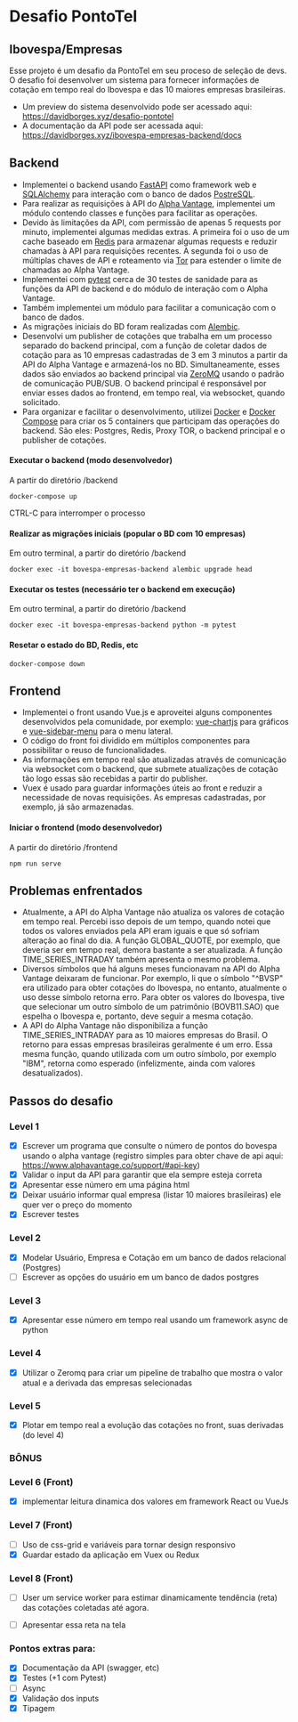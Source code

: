 # Desafio PontoTel
## Ibovespa/Empresas

Esse projeto é um desafio da PontoTel em seu proceso de seleção de devs.
O desafio foi desenvolver um sistema para fornecer informações de cotação em tempo real do Ibovespa e das 10 maiores empresas brasileiras.

- Um preview do sistema desenvolvido pode ser acessado aqui: https://davidborges.xyz/desafio-pontotel
- A documentação da API pode ser acessada aqui: https://davidborges.xyz/ibovespa-empresas-backend/docs

## Backend

- Implementei o backend usando [FastAPI](https://fastapi.tiangolo.com/) como framework web e [SQLAlchemy](https://www.sqlalchemy.org/) para interação com o banco de dados [PostreSQL](https://www.postgresql.org/).
- Para realizar as requisições à API do [Alpha Vantage](https://www.alphavantage.co/), implementei um módulo contendo classes e funções para facilitar as operações.
- Devido às limitações da API, com permissão de apenas 5 requests por minuto, implementei algumas medidas extras.
A primeira foi o uso de um cache baseado em [Redis](https://redis.io/) para armazenar algumas requests e reduzir chamadas à API para requisições recentes.
A segunda foi o uso de múltiplas chaves de API e roteamento via [Tor](https://www.torproject.org/) para estender o limite de chamadas ao Alpha Vantage.
- Implementei com [pytest](https://docs.pytest.org/en/latest/) cerca de 30 testes de sanidade para as funções da API de backend e do módulo de interação com o Alpha Vantage.
- Também implementei um módulo para facilitar a comunicação com o banco de dados.
- As migrações iniciais do BD foram realizadas com [Alembic](https://alembic.sqlalchemy.org/en/latest/).
- Desenvolvi um publisher de cotações que trabalha em um processo separado do backend principal, com a função de coletar dados de cotação 
para as 10 empresas cadastradas de 3 em 3 minutos a partir da API do Alpha Vantage e armazená-los no BD. Simultaneamente, esses dados são
enviados ao backend principal via [ZeroMQ](https://zeromq.org/) usando o padrão de comunicação PUB/SUB. O backend principal é responsável por enviar esses 
dados ao frontend, em tempo real, via websocket, quando solicitado.
- Para organizar e facilitar o desenvolvimento, utilizei [Docker](https://www.docker.com/) e [Docker Compose](https://docs.docker.com/compose/) para criar os 5 containers que participam das operações do backend. São eles: Postgres, Redis, Proxy TOR, o backend principal e o publisher de cotações.

#### Executar o backend (modo desenvolvedor)
A partir do diretório /backend
```
docker-compose up
```
CTRL-C para interromper o processo

#### Realizar as migrações iniciais (popular o BD com 10 empresas)
Em outro terminal, a partir do diretório /backend
```
docker exec -it bovespa-empresas-backend alembic upgrade head
```

#### Executar os testes (necessário ter o backend em execução)
Em outro terminal, a partir do diretório /backend
```
docker exec -it bovespa-empresas-backend python -m pytest
```

#### Resetar o estado do BD, Redis, etc
```
docker-compose down
```

## Frontend

- Implementei o front usando Vue.js e aproveitei alguns componentes desenvolvidos pela comunidade, por exemplo: [vue-chartjs](https://vue-chartjs.org/) para gráficos e [vue-sidebar-menu](https://github.com/yaminncco/vue-sidebar-menu) para o menu lateral.
- O código do front foi dividido em múltiplos componentes para possibilitar o reuso de funcionalidades.
- As informações em tempo real são atualizadas através de comunicação via websocket com o backend, que submete atualizações de cotação tão logo essas são recebidas a partir do publisher.
- Vuex é usado para guardar informações úteis ao front e reduzir a necessidade de novas requisições. As empresas cadastradas, por exemplo, já são armazenadas.

#### Iniciar o frontend (modo desenvolvedor)
A partir do diretório /frontend
```
npm run serve
```

## Problemas enfrentados

- Atualmente, a API do Alpha Vantage não atualiza os valores de cotação em tempo real. Percebi isso depois de um tempo, quando notei que todos os valores enviados pela API eram iguais e que só sofriam alteração ao final do dia. A função GLOBAL_QUOTE, por exemplo, que deveria ser em tempo real, demora bastante a ser atualizada. A função TIME_SERIES_INTRADAY também apresenta o mesmo problema.
- Diversos símbolos que há alguns meses funcionavam na API do Alpha Vantage deixaram de funcionar. Por exemplo, li que o símbolo "^BVSP" era utilizado para obter cotações do Ibovespa, no entanto, atualmente o uso desse símbolo retorna erro. Para obter os valores do Ibovespa, tive que selecionar um outro símbolo de um patrimônio (BOVB11.SAO) que espelha o Ibovespa e, portanto, deve seguir a mesma cotação.
- A API do Alpha Vantage não disponibiliza a função TIME_SERIES_INTRADAY para as 10 maiores empresas do Brasil. O retorno para essas empresas brasileiras geralmente é um erro. Essa mesma função, quando utilizada com um outro símbolo, por exemplo "IBM", retorna como esperado (infelizmente, ainda com valores desatualizados).

## Passos do desafio

### Level 1

- [x] Escrever um programa que consulte o número de pontos do bovespa usando o alpha vantage (registro simples para obter chave de api aqui: https://www.alphavantage.co/support/#api-key)
- [x] Validar o input da API para garantir que ela sempre esteja correta
- [x] Apresentar esse número em uma página html
- [x] Deixar usuário informar qual empresa (listar 10 maiores brasileiras) ele quer ver o preço do momento
- [x] Escrever testes

### Level 2

- [x] Modelar Usuário, Empresa e Cotação em um banco de dados relacional (Postgres)
- [ ] Escrever as opções do usuário em um banco de dados postgres

### Level 3

- [x] Apresentar esse número em tempo real usando um framework async de python

### Level 4

- [x] Utilizar o Zeromq para criar um pipeline de trabalho que mostra o valor atual e a derivada das empresas selecionadas

### Level 5

- [x] Plotar em tempo real a evolução das cotações no front, suas derivadas (do level 4)

### BÔNUS

### Level 6 (Front)

- [x] implementar leitura dinamica dos valores em framework React ou VueJs

### Level 7 (Front)

- [ ] Uso de css-grid e variáveis para tornar design responsivo
- [x] Guardar estado da aplicação em Vuex ou Redux

### Level 8 (Front)

- [ ] User um service worker para estimar dinamicamente tendência (reta) das cotações coletadas até agora.
- [ ] Apresentar essa reta na tela


### Pontos extras para:

- [x] Documentação da API (swagger, etc)
- [x] Testes (+1 com Pytest)
- [ ] Async
- [x] Validação dos inputs
- [x] Tipagem
